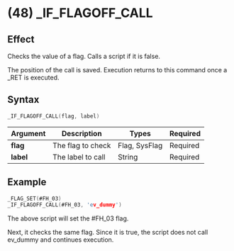 # (48) _IF_FLAGOFF_CALL

## Effect

Checks the value of a flag. Calls a script if it is false.

The position of the call is saved. Execution returns to this command once a _RET is executed.

## Syntax

```c
_IF_FLAGOFF_CALL(flag, label)
```

| Argument | Description | Types | Required |
| - | - | - | - |
| **flag** | The flag to check | Flag, SysFlag | Required |
| **label** | The label to call | String | Required |

## Example

```c
_FLAG_SET(#FH_03)
_IF_FLAGOFF_CALL(#FH_03, 'ev_dummy')
```

The above script will set the #FH_03 flag.

Next, it checks the same flag. Since it is true, the script does not call ev_dummy and continues execution.
